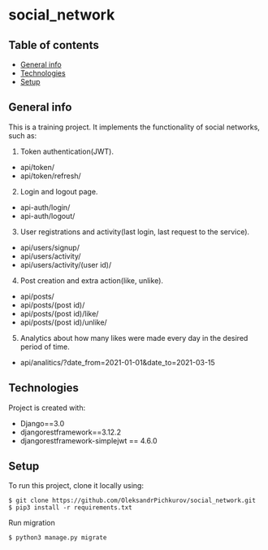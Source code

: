 # social_network

## Table of contents
* [General info](#general-info)
* [Technologies](#technologies)
* [Setup](#setup)


## General info
This is a training project. It implements the functionality of social networks, such as:

1. Token authentication(JWT).
* api/token/
* api/token/refresh/ 
2. Login and logout page.
* api-auth/login/
* api-auth/logout/
3. User registrations and activity(last login, last request to the service).
* api/users/signup/
* api/users/activity/
* api/users/activity/(user id)/
4. Post creation and extra action(like, unlike).
* api/posts/
* api/posts/(post id)/
* api/posts/(post id)/like/
* api/posts/(post id)/unlike/
5. Analytics about how many likes were made every day in the desired period of time.
* api/analitics/?date_from=2021-01-01&date_to=2021-03-15

	
## Technologies
Project is created with:
* Django==3.0
* djangorestframework==3.12.2
* djangorestframework-simplejwt == 4.6.0
	
## Setup
To run this project, clone it locally using:

```
$ git clone https://github.com/OleksandrPichkurov/social_network.git
$ pip3 install -r requirements.txt
```

Run migration
```
$ python3 manage.py migrate
```